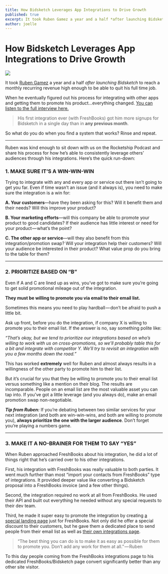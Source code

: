 ```yaml
---
title: How Bidsketch Leverages App Integrations to Drive Growth
published: true
excerpt: It took Ruben Gamez a year and a half *after launching Bidsketch* to reach a monthly recurring revenue high enough to be able to quit his full time job. When he eventually figured out his process for integrating with other apps and getting them to promote his product…everything changed.
author: joelle
---
```


# How Bidsketch Leverages App Integrations to Drive Growth
<img src="/images/blog_header_bidsketch.jpg">

It took [Ruben Gamez](https://twitter.com/earthlingworks) a year and a half *after launching Bidsketch* to reach a monthly recurring revenue high enough to be able to quit his full time job.

When he eventually figured out his process for integrating with other apps and getting them to promote his product…everything changed. [You can listen to the full interview here.](http://howtobuildarocketship.com/podcast/ep-5-ruben-gamez/)

> His first integration ever (with FreshBooks) got him more signups for Bidsketch in a single day than in **any previous month**.

So what do you do when you find a system that works? Rinse and repeat.

<hr>

Ruben was kind enough to sit down with us on the Rocketship Podcast and share his process for how he’s able to consistently leverage others’ audiences through his integrations. Here’s the quick run-down:

### 1. MAKE SURE IT’S A WIN-WIN-WIN

Trying to integrate with any and every app or service out there isn’t going to get you far. Even if time wasn’t an issue (and it always is), you need to make sure the integration is a win for:

**A. Your customers**—have they been asking for this? Will it benefit them and their needs? Will this improve your product?

**B. Your marketing efforts**—will this company be able to promote your product to good candidates? If their audience has little interest or need for your product — what’s the point?

**C. The other app or service**—will they also benefit from this integration/promotion swap? Will your integration help their customers? Will your audience be interested in their product? What value prop do you bring to the table for them?

<hr>

### 2. PRIORITIZE BASED ON “B”

Even if A and C are lined up as wins, you’ve got to make sure you’re going to get solid promotional mileage out of the integration.

**They must be willing to promote you via email to their email list.**

Sometimes this means you need to play hardball — don’t be afraid to push a little bit.

Ask up front, before you do the integration, if company X is willing to promote you to their email list. If the answer is no, say something polite like:

*“That’s okay, but we tend to prioritize our integrations based on who’s willing to work with us on cross-promotions, so we’ll probably table this for a bit and integrate with competitor Y. We’ll try to revisit an integration with you a few months down the road.”*

This has worked **extremely** well for Ruben and almost always results in a willingness of the other party to promote him to their list.

But it’s crucial for you that they be willing to promote you to their email list versus something like a mention on their blog. The results are incomparable. People on an email list are the most valuable asset you can tap into. If you’ve got a little leverage (and you always do), make an email promotion swap non-negotiable.

***Tip from Ruben:*** If you’re debating between two similar services for your next integration (and both are win-win-wins, and both are willing to promote you), **always prioritize the one with the larger audience**. Don’t forget you’re playing a numbers game.

<hr>

### 3. MAKE IT A NO-BRAINER FOR THEM TO SAY “YES”

When Ruben approached FreshBooks about his integration, he did a lot of things right that he’s carried over to his other integrations.

First, his integration with FreshBooks was really valuable to both parties. It went much further than most “import your contacts from FreshBooks” type of integrations. It provided deeper value like converting a Bidsketch proposal into a FreshBooks invoice (and a few other things).

Second, the integration required no work at all from FreshBooks. He used their API and built out everything he needed without any special requests to their dev team.

Third, he made it super easy to promote the integration by creating [a special landing page](http://www.bidsketch.com/freshbooks-integration-overview/) just for FreshBooks. Not only did he offer a special discount to their customers, but he gave them a dedicated place to send people from their email list as well as [their own integrations page](http://community.freshbooks.com/addons/).

> “The best thing you can do is to make it as easy as possible for them to promote you. Don’t add any work for them at all.” — Ruben

To this day people coming from the FreshBooks integrations page to his dedicated FreshBooks/Bidsketch page convert significantly better than any other site visitor.



